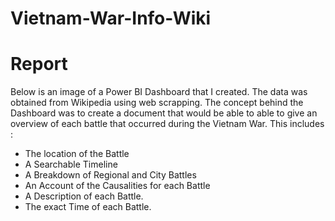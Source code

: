 # Vietnam-War-Info-Wiki
<h1> Report</h1>


Below is an image of a Power BI Dashboard that I created. The data was obtained from Wikipedia using web scrapping. The concept behind the Dashboard was to create a document that would be able to able to give an overview of each battle that occurred during the Vietnam War. This includes :

<ul> 
  <li>The location of the Battle</li>
  <li>A Searchable Timeline </li>
  <li>A Breakdown of Regional and City Battles</li>
  <li>An Account of the Causalities for each Battle </li>
  <li> A Description of each Battle.</li>
  <li> The exact Time of each Battle. </li>
</ul>
  

